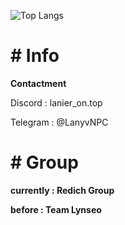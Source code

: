 ![Top Langs](https://github-readme-stats.vercel.app/api/top-langs/?username=LanyvNPC&layout=compact)
<p><h1># Info</h1></p>
<p><strong>Contactment</strong></p>
<p>Discord : lanier_on.top</p>
<p>Telegram : @LanyvNPC</p>
<p><h1># Group</h1></p>
<p><strong>currently : Redich Group</strong></p>
<p><strong>before : Team Lynseo</strong></p>
